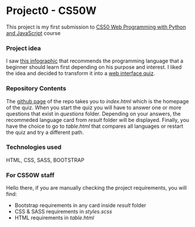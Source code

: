 # Project0 - CS50W
This project is my first submission to [CS50 Web Programming with Python and JavaScript](https://courses.edx.org/courses/course-v1:HarvardX+CS50W+Web/course/) course

### Project idea
I saw [this infographic](http://carlcheo.com/wp-content/uploads/2014/12/which-programming-language-should-i-learn-first-infographic.png) that recommends the programming language that a beginner should learn first depending on his purpose and interest. I liked the idea and decided to transform it into a [web interface quiz](https://amr-fekry.github.io/project0-CS50W/).

### Repository Contents
The [github page](https://amr-fekry.github.io/project0-CS50W/) of the repo takes you to _index.html_ which is the homepage of the quiz. When you start the quiz you will have to answer one or more questions that exist in _questions_ folder. Depending on your answers, the recommeded language card from _result_ folder will be displayed. Finally, you have the choice to go to _table.html_ that compares all languages or restart the quiz and try a different path.

### Technologies used
HTML, CSS, SASS, BOOTSTRAP

### For CS50W staff
Hello there, if you are manually checking the project requirements, you will find:
* Bootstrap requirements in any card inside _result_ folder
* CSS & SASS requirements in _styles.scss_
* HTML requirements in _table.html_